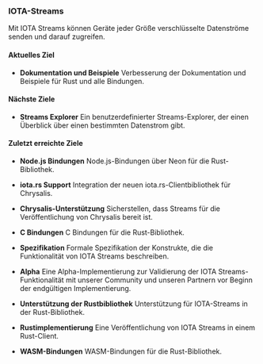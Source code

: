### IOTA-Streams
Mit IOTA Streams können Geräte jeder Größe verschlüsselte Datenströme senden und darauf zugreifen.

#### Aktuelles Ziel
- **Dokumentation und Beispiele**
Verbesserung der Dokumentation und Beispiele für Rust und alle Bindungen.

#### Nächste Ziele
- **Streams Explorer**
Ein benutzerdefinierter Streams-Explorer, der einen Überblick über einen bestimmten Datenstrom gibt.

#### Zuletzt erreichte Ziele
- **Node.js Bindungen**
Node.js-Bindungen über Neon für die Rust-Bibliothek.

- **iota.rs Support**
Integration der neuen iota.rs-Clientbibliothek für Chrysalis.

- **Chrysalis-Unterstützung**
Sicherstellen, dass Streams für die Veröffentlichung von Chrysalis bereit ist.

- **C Bindungen**
C Bindungen für die Rust-Bibliothek.

- **Spezifikation**
Formale Spezifikation der Konstrukte, die die Funktionalität von IOTA Streams beschreiben.

- **Alpha**
Eine Alpha-Implementierung zur Validierung der IOTA Streams-Funktionalität mit unserer Community und unseren Partnern vor Beginn der endgültigen Implementierung.

- **Unterstützung der Rustbibliothek**
Unterstützung für IOTA-Streams in der Rust-Bibliothek.

- **Rustimplementierung**
Eine Veröffentlichung von IOTA Streams in einem Rust-Client.

- **WASM-Bindungen**
WASM-Bindungen für die Rust-Bibliothek.

